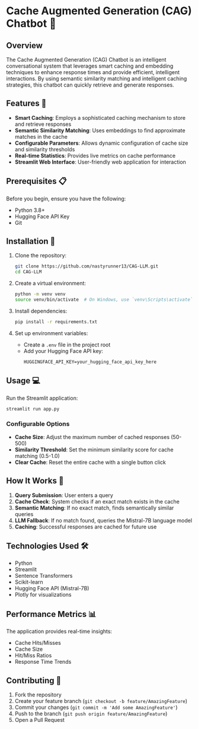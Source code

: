 # Cache Augmented Generation (CAG) Chatbot 🧀

## Overview

The Cache Augmented Generation (CAG) Chatbot is an intelligent conversational system that leverages smart caching and embedding techniques to enhance response times and provide efficient, intelligent interactions. By using semantic similarity matching and intelligent caching strategies, this chatbot can quickly retrieve and generate responses.

## Features 🚀

- **Smart Caching**: Employs a sophisticated caching mechanism to store and retrieve responses
- **Semantic Similarity Matching**: Uses embeddings to find approximate matches in the cache
- **Configurable Parameters**: Allows dynamic configuration of cache size and similarity thresholds
- **Real-time Statistics**: Provides live metrics on cache performance
- **Streamlit Web Interface**: User-friendly web application for interaction

## Prerequisites 📋

Before you begin, ensure you have the following:

- Python 3.8+
- Hugging Face API Key
- Git

## Installation 🔧

1. Clone the repository:
   ```bash
   git clone https://github.com/nastyrunner13/CAG-LLM.git
   cd CAG-LLM
   ```

2. Create a virtual environment:
   ```bash
   python -m venv venv
   source venv/bin/activate  # On Windows, use `venv\Scripts\activate`
   ```

3. Install dependencies:
   ```bash
   pip install -r requirements.txt
   ```

4. Set up environment variables:
   - Create a `.env` file in the project root
   - Add your Hugging Face API key:
     ```
     HUGGINGFACE_API_KEY=your_hugging_face_api_key_here
     ```

## Usage 💻

Run the Streamlit application:
```bash
streamlit run app.py
```

### Configurable Options

- **Cache Size**: Adjust the maximum number of cached responses (50-500)
- **Similarity Threshold**: Set the minimum similarity score for cache matching (0.5-1.0)
- **Clear Cache**: Reset the entire cache with a single button click

## How It Works 🧠

1. **Query Submission**: User enters a query
2. **Cache Check**: System checks if an exact match exists in the cache
3. **Semantic Matching**: If no exact match, finds semantically similar queries
4. **LLM Fallback**: If no match found, queries the Mistral-7B language model
5. **Caching**: Successful responses are cached for future use

## Technologies Used 🛠️

- Python
- Streamlit
- Sentence Transformers
- Scikit-learn
- Hugging Face API (Mistral-7B)
- Plotly for visualizations

## Performance Metrics 📊

The application provides real-time insights:
- Cache Hits/Misses
- Cache Size
- Hit/Miss Ratios
- Response Time Trends

## Contributing 🤝

1. Fork the repository
2. Create your feature branch (`git checkout -b feature/AmazingFeature`)
3. Commit your changes (`git commit -m 'Add some AmazingFeature'`)
4. Push to the branch (`git push origin feature/AmazingFeature`)
5. Open a Pull Request
